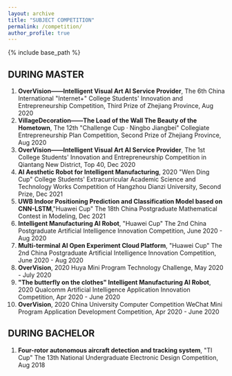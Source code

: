 ```yaml
---
layout: archive
title: "SUBJECT COMPETITION"
permalink: /competition/
author_profile: true
---
```


{% include base_path %}

## DURING MASTER

1. **OverVision——Intelligent Visual Art AI Service Provider**, The 6th China International "Internet+" College Students' Innovation and Entrepreneurship Competition, Third Prize of Zhejiang Province, Aug 2020
2. **VillageDecoration——The Load of the Wall The Beauty of the Hometown**, The 12th "Challenge Cup · Ningbo Jiangbei" Collegiate Entrepreneurship Plan Competition, Second Prize of Zhejiang Province, Aug 2020
3. **OverVision——Intelligent Visual Art AI Service Provider**, The 1st College Students' Innovation and Entrepreneurship Competition in Qiantang New District, Top 40, Dec 2020
4. **AI Aesthetic Robot for Intelligent Manufacturing**, 2020 "Wen Ding Cup" College Students' Extracurricular Academic Science and Technology Works Competition of Hangzhou Dianzi University, Second Prize, Dec 2021
5. **UWB Indoor Positioning Prediction and Classification Model based on CNN-LSTM**,"Huawei Cup" The 18th China Postgraduate Mathematical Contest in Modeling, Dec 2021
6. **Intelligent Manufacturing AI Robot**, "Huawei Cup" The 2nd China Postgraduate Artificial Intelligence Innovation Competition, June 2020 - Aug 2020
7. **Multi-terminal AI Open Experiment Cloud Platform**, "Huawei Cup" The 2nd China Postgraduate Artificial Intelligence Innovation Competition, June 2020 - Aug 2020
8. **OverVision**, 2020 Huya Mini Program Technology Challenge, May 2020 - July 2020
9. **"The butterfly on the clothes" Intelligent Manufacturing AI Robot**, 2020 Qualcomm Artificial Intelligence Application Innovation Competition, Apr 2020 - June 2020
10. **OverVision**, 2020 China University Computer Competition WeChat Mini Program Application Development Competition, Apr 2020 - June 2020

<!-- 1. **荟视科技——智能视觉艺术AI服务提供商**，第六届中国国际“互联网+”大学生创新创业大赛，浙江省三等奖，2020 年 8 月
2. **乡缀——一墙之载，承乡之美**，浙江省第十二届“挑战杯·宁波江北”大学生创业计划竞赛，浙江省二等奖，2020 年 8 月
3. **荟视科技——智能视觉艺术AI服务提供商**，钱塘新区首届大学生创新创业大赛，大赛 40 强，2020 年 12 月
4. **面向智能制造的AI美学机器人**，2020 年杭州电子科技大学“问鼎杯”大学生课外学术科技作品竞赛，校二等奖，2021 年 12 月
5. 基于CNN-LSTM的UWB室内定位预测和分类模型，“华为杯”第十八届中国研究生数学建模竞赛，成功参与奖，2021 年 12 月
6. 智能制造AI机器人，“华为杯”第二届中国研究生人工智能创新大赛，2020 年 6 月-2020 年 8 月
7. 多终端AI开放实验云平台,“华为杯”第二届中国研究生人工智能创新大赛，2020 年 6 月-2020 年 8 月
8. 荟视图腾，2020虎牙小程序技术挑战赛，2020 年 5 月-2020 年 7 月
9. 锦上添花智能制造AI机器人，2020 高通人工智能应用创新大赛，2020 年 4 月-2020 年 6 月
10. 荟视图腾，2020中国高校计算机大赛微信小程序应用开发赛，2020 年 4 月-2020 年 6 月 -->

## DURING BACHELOR

1. **Four-rotor autonomous aircraft detection and tracking system**, "TI Cup" The 13th National Undergraduate Electronic Design Competition, Aug 2018
